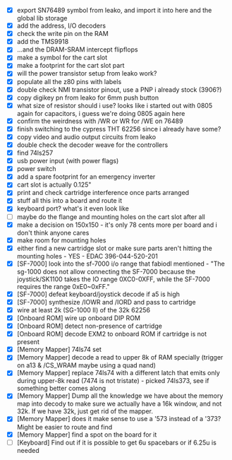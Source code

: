 - [x] export SN76489 symbol from leako, and import it into here and the global lib storage
- [x] add the address, I/O decoders
- [x] check the write pin on the RAM
- [x] add the TMS9918
- [x] ...and the DRAM-SRAM intercept flipflops
- [x] make a symbol for the cart slot
- [x] make a footprint for the cart slot part
- [x] will the power transistor setup from leako work?
- [x] populate all the z80 pins with labels
- [x] double check NMI transistor pinout, use a PNP i already stock (3906?)
- [x] copy digikey pn from leako for 6mm push button
- [x] what size of resistor should i use? looks like i started out with 0805 again for capacitors, i guess we're doing 0805 again here
- [x] confirm the weirdness with /WR or WR for /WE on 76489
- [x] finish switching to the cypress THT 62256 since i already have some?
- [x] copy video and audio output circuits from leako
- [x] double check the decoder weave for the controllers
- [x] find 74ls257
- [x] usb power input (with power flags)
- [x] power switch
- [x] add a spare footprint for an emergency inverter
- [x] cart slot is actually 0.125"
- [x] print and check cartridge interference once parts arranged
- [x] stuff all this into a board and route it
- [x] keyboard port? what's it even look like
- [ ] maybe do the flange and mounting holes on the cart slot after all
- [X] make a decision on 150x150 - it's only 78 cents more per board and i don't think anyone cares
- [x] make room for mounting holes
- [x] either find a new cartridge slot or make sure parts aren't hitting the mounting holes - YES - EDAC 396-044-520-201
- [x] [SF-7000] look into the sf-7000 i/o range that fabiodl mentioned - "The sg-1000 does not allow connecting the SF-7000 because the joystick/SK1100 takes the IO range 0XC0-0XFF, while the SF-7000 requires the range 0xE0~0xFF."
- [x] [SF-7000] defeat keyboard/joystick decode if a5 is high
- [x] [SF-7000] synthesize /IOWR and /IORD and pass to cartridge
- [x] wire at least 2k (SG-1000 II) of the 32k 62256
- [x] [Onboard ROM] wire up onboard DIP ROM
- [x] [Onboard ROM] detect non-presence of cartridge
- [x] [Onboard ROM] decode EXM2 to onboard ROM if cartridge is not present
- [x] [Memory Mapper] 74ls74 set
- [x] [Memory Mapper] decode a read to upper 8k of RAM specially (trigger on a13 & /CS_WRAM maybe using a quad nand)
- [x] [Memory Mapper] replace 74ls74 with a different latch that emits only during upper-8k read (7474 is not tristate) - picked 74ls373, see if something better comes along
- [x] [Memory Mapper] Dump all the knowledge we have about the memory map into decody to make sure we actually have a 16k window, and not 32k. If we have 32k, just get rid of the mapper.
- [x] [Memory Mapper] does it make sense to use a '573 instead of a '373? Might be easier to route and find
- [x] [Memory Mapper] find a spot on the board for it
- [ ] [Keyboard] Find out if it is possible to get 6u spacebars or if 6.25u is needed
